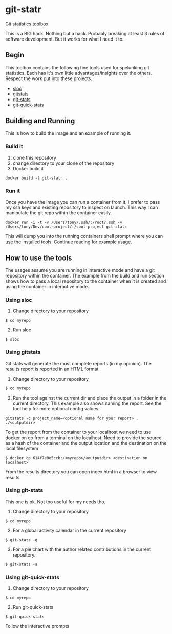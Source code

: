 # git-statr
Git statistics toolbox

This is a BIG hack. Nothing but a hack. Probably breaking at least 3 rules of software development. But it works for what I need it to. 

## Begin
This toolbox contains the following fine tools used for spelunking git statistics. Each has it's own little advantages/insights over the others. Respect the work put into these projects.
* [sloc](https://www.npmjs.com/package/sloc)
* [gitstats](http://gitstats.sourceforge.net/)
* [git-stats](https://github.com/IonicaBizau/git-stats)
* [git-quick-stats](https://github.com/arzzen/git-quick-stats)

## Building and Running
This is how to build the image and an example of running it.

### Build it
1. clone this repository
2. change directory to your clone of the repository
3. Docker build it
```
docker build -t git-statr .
```

### Run it
Once you have the image you can run a container from it. I prefer to pass my ssh keys and existing repository to inspect on launch. This way I can manipulate the git repo within the container easily.
```
docker run -i -t -v /Users/tony/.ssh/:/root/.ssh -v /Users/tony/Dev/cool-project/:/cool-project git-statr
```
This will dump you into the running containers shell prompt where you can use the installed tools. Continue reading for example usage.

## How to use the tools
The usages assume you are running in interactive mode and have a git repository within the container. The example from the build and run section shows how to pass a local repository to the container when it is created and using the container in interactive mode.

### Using sloc
1. Change directory to your repository
```
$ cd myrepo
```

2. Run sloc
```
$ sloc
```

### Using gitstats
Git stats will generate the most complete reports (in my opinion). The results report is reported in an HTML format.

1. Change directory to your repository
```
$ cd myrepo
```
2. Run the tool against the current dir and place the output in a folder in the current directory. This example also shows naming the report. See the tool help for more optional config values.
```
gitstats -c project_name=<optional name for your report> . ./<outputdir>
```

To get the report from the container to your localhost we need to use docker on cp from a terminal on the localhost. Need to provide the source as a hash of the container and the output location and the destination on the local filesystem
```
$ docker cp 614f7e0e5ccb:/<myrepo>/<outputdir> <destination on localhost>
```
From the results directory you can open index.html in a browser to view results.

### Using git-stats
This one is ok. Not too useful for my needs tho.
1. Change directory to your repository
```
$ cd myrepo
```
2. For a global activity calendar in the current repository
```
$ git-stats -g
```
3. For  a pie chart with the author related contributions in the current repository.
```
$ git-stats -a
```

### Using git-quick-stats
1. Change directory to your repository
```
$ cd myrepo
```
2. Run git-quick-stats
```
$ git-quick-stats
```
Follow the interactive prompts
